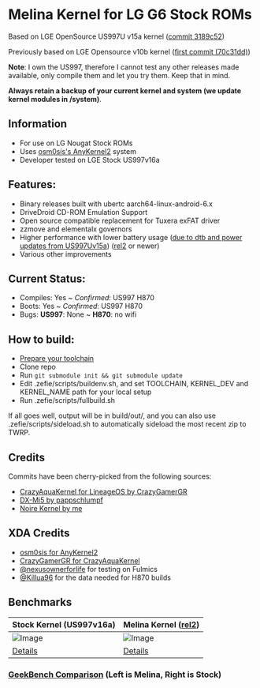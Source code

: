 # Melina Kernel for LG G6 Stock ROMs

Based on LGE OpenSource US997U v15a kernel ([commit 3189c52](https://github.com/zefie/lge_g6_melina_kernel/tree/3189c52e67deebe6c466ab09e11c5a9d64781c20))

Previously based on LGE Opensource v10b kernel ([first commit (70c31dd)](https://github.com/zefie/lge_g6_melina_kernel/tree/70c31dde4f4575255d7aadf2f626d50e2c36d25a))

**Note**: I own the US997, therefore I cannot test any other releases made available,
only compile them and let you try them. Keep that in mind.

**Always retain a backup of your current kernel and system (we update kernel modules in /system)**.

## Information

 * For use on LG Nougat Stock ROMs
 * Uses [osm0sis's AnyKernel2](https://forum.xda-developers.com/showthread.php?t=2670512) system
 * Developer tested on LGE Stock US997v16a
 
## Features:

 * Binary releases built with ubertc aarch64-linux-android-6.x
 * DriveDroid CD-ROM Emulation Support
 * Open source compatible replacement for Tuxera exFAT driver
 * zzmove and elementalx governors
 * Higher performance with lower battery usage ([due to dtb and power updates from US997Uv15a](https://github.com/zefie/lge_g6_melina_kernel/tree/3189c52e67deebe6c466ab09e11c5a9d64781c20)) ([rel2](https://github.com/zefie/lge_g6_melina_kernel/releases/tag/rel2) or newer)
 * Various other improvements

## Current Status:

 * Compiles: Yes ~ *Confirmed*: US997 H870
 * Boots: Yes ~ *Confirmed*: US997 H870
 * Bugs: **US997**: None ~ **H870**: no wifi

## How to build:

 * [Prepare your toolchain](ubertc-guide.md)
 * Clone repo
 * Run ```git submodule init && git submodule update```
 * Edit .zefie/scripts/buildenv.sh, and set TOOLCHAIN, KERNEL_DEV and KERNEL_NAME path for your local setup
 * Run .zefie/scripts/fullbuild.sh

If all goes well, output will be in build/out/,
and you can also use .zefie/scripts/sideload.sh to automatically sideload the most recent zip to TWRP.

## Credits

 Commits have been cherry-picked from the following sources:

 * [CrazyAquaKernel for LineageOS by CrazyGamerGR](https://github.com/CrazyGamerGR/CrazyAquaKernel-g5-g6-los-nougat)
 * [DX-Mi5 by pappschlumpf](https://github.com/pappschlumpf/DX-Mi5)
 * [Noire Kernel by me](https://git.zefie.net/zefie/android_kernel_samsung_msm8916)

## XDA Credits

 * [osm0sis for AnyKernel2](https://forum.xda-developers.com/showthread.php?t=2670512)
 * [CrazyGamerGR for CrazyAquaKernel](https://forum.xda-developers.com/lg-g6/development/kernel-crazyaquakernel-t3661459)
 * [@nexusownerforlife](https://forum.xda-developers.com/member.php?u=6382322) for testing on Fulmics
 * [@Killua96](https://forum.xda-developers.com/member.php?u=4580019) for the data needed for H870 builds

## Benchmarks

Stock Kernel (US997v16a) | Melina Kernel ([rel2](https://github.com/zefie/lge_g6_melina_kernel/tree/rel2))
--- | ---
![Image](https://github.com/zefie/lge_g6_kernel_scripts/raw/master/benchmarks/stock_lge_16a_kernel.jpg) | ![Image](https://github.com/zefie/lge_g6_kernel_scripts/raw/master/benchmarks/melina_kernel_rel2.jpg)
[Details](http://browser.geekbench.com/v4/cpu/5472375) | [Details](http://browser.geekbench.com/v4/cpu/5490319)

### [GeekBench Comparison](http://browser.geekbench.com/v4/cpu/compare/5490319?baseline=5472375) (Left is Melina, Right is Stock)

